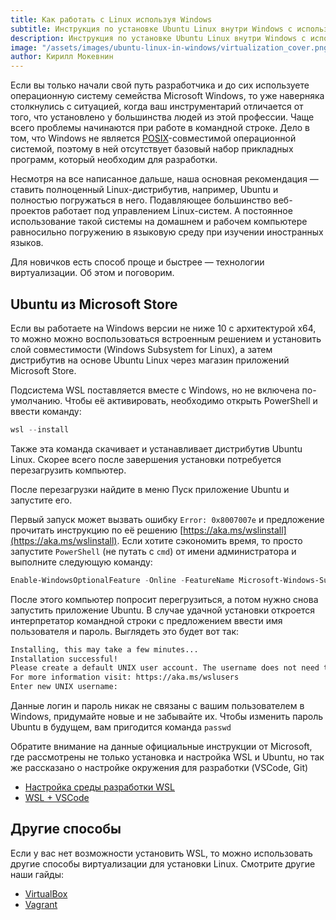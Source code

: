 ```yaml
---
title: Как работать с Linux используя Windows
subtitle: Инструкция по установке Ubuntu Linux внутри Windows с использованием WSL.
description: Инструкция по установке Ubuntu Linux внутри Windows с использованием WSL.
image: "/assets/images/ubuntu-linux-in-windows/virtualization_cover.png"
author: Кирилл Мокевнин
---
```


Если вы только начали свой путь разработчика и до сих используете операционную систему семейства Microsoft Windows, то уже наверняка столкнулись с ситуацией, когда ваш инструментарий отличается от того, что установлено у большинства людей из этой профессии. Чаще всего проблемы начинаются при работе в командной строке. Дело в том, что Windows не является [POSIX](https://ru.wikipedia.org/wiki/POSIX)-совместимой операционной системой, поэтому в ней отсутствует базовый набор прикладных программ, который необходим для разработки.

<Banner name="intensive-devops" />

Несмотря на все написанное дальше, наша основная рекомендация — ставить полноценный Linux-дистрибутив, например, Ubuntu и полностью погружаться в него. Подавляющее большинство веб-проектов работает под управлением Linux-систем. А постоянное использование такой системы на домашнем и рабочем компьютере равносильно погружению в языковую среду при изучении иностранных языков.

Для новичков есть способ проще и быстрее — технологии виртуализации. Об этом и поговорим.

## Ubuntu из Microsoft Store

Если вы работаете на Windows версии не ниже 10 с архитектурой x64, то можно можно воспользоваться встроенным решением и установить слой совместимости (Windows Subsystem for Linux), а затем дистрибутив на основе Ubuntu Linux через магазин приложений Microsoft Store.

Подсистема WSL поставляется вместе с Windows, но не включена по-умолчанию. Чтобы её активировать, необходимо открыть PowerShell и ввести команду:

```powershell
wsl --install
```

Также эта команда скачивает и устанавливает дистрибутив Ubuntu Linux. Скорее всего после завершения установки потребуется перезагрузить компьютер.

После перезагрузки найдите в меню Пуск приложение Ubuntu и запустите его.

Первый запуск может вызвать ошибку `Error: 0x8007007e` и предложение прочитать инструкцию по её решению [https://aka.ms/wslinstall](https://aka.ms/wslinstall). Если хотите сэкономить время, то просто запустите `PowerShell` (не путать с `cmd`) от имени администратора и выполните следующую команду:

```powershell
Enable-WindowsOptionalFeature -Online -FeatureName Microsoft-Windows-Subsystem-Linux
```

После этого компьютер попросит перегрузиться, а потом нужно снова запустить приложение Ubuntu. В случае удачной установки откроется интерпретатор командной строки с предложением ввести имя пользователя и пароль. Выглядеть это будет вот так:

```bash
Installing, this may take a few minutes...
Installation successful!
Please create a default UNIX user account. The username does not need to match your Windows username.
For more information visit: https://aka.ms/wslusers
Enter new UNIX username:
```

Данные логин и пароль никак не связаны с вашим пользователем в Windows, придумайте новые и не забывайте их. Чтобы изменить пароль Ubuntu в будущем, вам пригодится команда `passwd`

Обратите внимание на данные официальные инструкции от Microsoft, где рассмотрены не только установка и настройка WSL и Ubuntu, но так же рассказано о настройке окружения для разработки (VSCode, Git)

* [Настройка среды разработки WSL](https://docs.microsoft.com/ru-ru/windows/wsl/setup/environment)
* [WSL + VSCode](https://docs.microsoft.com/ru-ru/windows/wsl/tutorials/wsl-vscode)

## Другие способы

Если у вас нет возможности установить WSL, то можно использовать другие способы виртуализации для установки Linux. Смотрите другие наши гайды:

* [VirtualBox](https://guides.hexlet.io/virtualbox/)
* [Vagrant](https://guides.hexlet.io/vagrant/)
